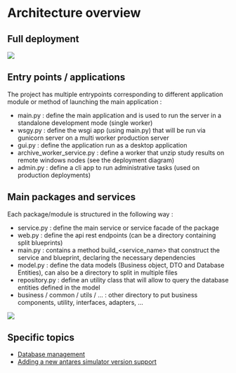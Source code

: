 # Architecture overview

## Full deployment

![](../assets/media/img/deployment_architecture.png)


## Entry points / applications

The project has multiple entrypoints corresponding to different application module or 
method of launching the main application :

- main.py : define the main application and is used to run the server in a standalone development mode (single worker)
- wsgy.py : define the wsgi app (using main.py) that will be run via gunicorn server on a multi worker production server
- gui.py : define the application run as a desktop application
- archive_worker_service.py : define a worker that unzip study results on remote windows nodes (see the deployment diagram)
- admin.py : define a cli app to run administrative tasks (used on production deployments)

## Main packages and services

Each package/module is structured in the following way :

- service.py : define the main service or service facade of the package
- web.py : define the api rest endpoints (can be a directory containing split blueprints)  
- main.py : contains a method build_<service_name> that construct the service and blueprint, declaring the necessary dependencies
- model.py : define the data models (Business object, DTO and Database Entities), can also be a directory to split in multiple files
- repository.py : define an utility class that will allow to query the database entities defined in the model
- business / common / utils / ... : other directory to put business components, utility, interfaces, adapters, ...

![](../assets/media/img/module_architecture.png)

## Specific topics

- [Database management](./1-database.md)
- [Adding a new antares simulator version support](./1-add-new-antares-version.md)


